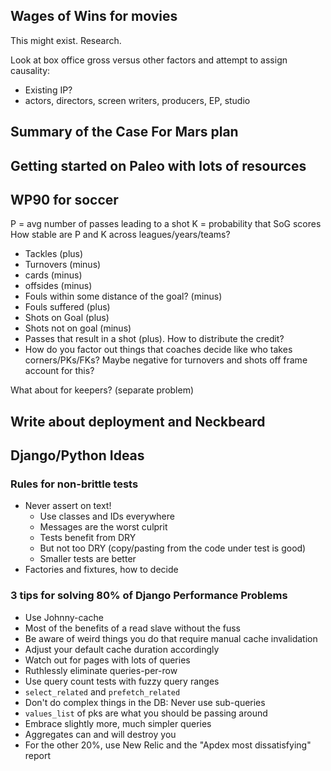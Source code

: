 ## Wages of Wins for movies

This might exist. Research.

Look at box office gross versus other factors and attempt to assign causality:

* Existing IP?
* actors, directors, screen writers, producers, EP, studio

## Summary of the Case For Mars plan

## Getting started on Paleo with lots of resources

## WP90 for soccer

P = avg number of passes leading to a shot
K = probability that SoG scores
How stable are P and K across leagues/years/teams?

* Tackles (plus)
* Turnovers (minus)
* cards (minus)
* offsides (minus)
* Fouls within some distance of the goal? (minus)
* Fouls suffered (plus)
* Shots on Goal (plus)
* Shots not on goal (minus)
* Passes that result in a shot (plus). How to distribute the credit?
* How do you factor out things that coaches decide like who takes corners/PKs/FKs? Maybe negative for turnovers and shots off frame account for this?

What about for keepers? (separate problem)

## Write about deployment and Neckbeard

## Django/Python Ideas

### Rules for non-brittle tests

* Never assert on text!
  * Use classes and IDs everywhere
  * Messages are the worst culprit
  * Tests benefit from DRY
  * But not too DRY (copy/pasting from the code under test is good)
  * Smaller tests are better
* Factories and fixtures, how to decide

### 3 tips for solving 80% of Django Performance Problems

* Use Johnny-cache
* Most of the benefits of a read slave without the fuss
* Be aware of weird things you do that require manual cache invalidation
* Adjust your default cache duration accordingly
* Watch out for pages with lots of queries
* Ruthlessly eliminate queries-per-row
* Use query count tests with fuzzy query ranges
* `select_related` and `prefetch_related`
* Don't do complex things in the DB: Never use sub-queries
* `values_list` of pks are what you should be passing around
* Embrace slightly more, much simpler queries
* Aggregates can and will destroy you
* For the other 20%, use New Relic and the "Apdex most dissatisfying" report
